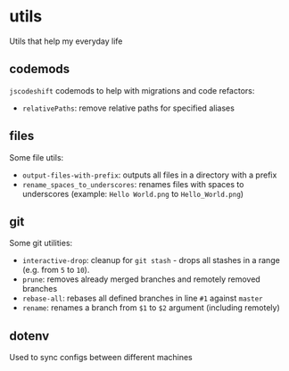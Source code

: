 # utils

Utils that help my everyday life

## codemods

`jscodeshift` codemods to help with migrations and code refactors:

- `relativePaths`: remove relative paths for specified aliases

## files

Some file utils:

- `output-files-with-prefix`: outputs all files in a directory with a prefix
- `rename_spaces_to_underscores`: renames files with spaces to underscores
  (example: `Hello World.png` to `Hello_World.png`)

## git

Some git utilities:

- `interactive-drop`: cleanup for `git stash` - drops all stashes in a range (e.g. from `5` to `10`).
- `prune`: removes already merged branches and remotely removed branches
- `rebase-all`: rebases all defined branches in line `#1` against `master`
- `rename`: renames a branch from `$1` to `$2` argument (including remotely)

## dotenv

Used to sync configs between different machines
